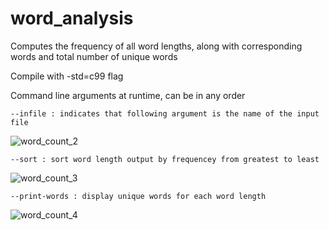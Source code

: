 # word_analysis
Computes the frequency of all word lengths, along with corresponding words and total number of unique words  
    
 Compile with -std=c99 flag
    
 Command line arguments at runtime, can be in any order
   
    --infile : indicates that following argument is the name of the input file 
![word_count_2](https://user-images.githubusercontent.com/38901192/39666416-39b60e1a-5058-11e8-9307-2a8279a2162c.png)  
  
    --sort : sort word length output by frequencey from greatest to least
![word_count_3](https://user-images.githubusercontent.com/38901192/39666444-a070f46c-5058-11e8-9ac9-0d705e5d663a.png)     
    
    --print-words : display unique words for each word length  
![word_count_4](https://user-images.githubusercontent.com/38901192/39666479-f7414724-5058-11e8-99d6-65619bf00af7.png)
    
 

